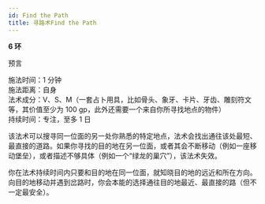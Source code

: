 ```yaml
---
id: Find the Path
title: 寻路术Find the Path
---
```


**6 环**

预言

施法时间：1 分钟  
施法距离：自身  
法术成分：V、S、M（一套占卜用具，比如骨头、象牙、卡片、牙齿、雕刻符文等，其价值至少为 100 gp，此外还需要一个来自你所寻找地点的物件）  
持续时间：专注，至多 1 日

该法术可以搜寻同一位面的另一处你熟悉的特定地点，法术会找出通往该处最短、最直接的道路。如果你寻找的目的地在另一位面，或者其会不断移动（例如一座移动堡垒），或者描述不够具体（例如一个“绿龙的巢穴”），该法术失效。

你在法术持续时间内只要和目的地在同一位面，就知晓目的地的远近和所在方向。向目的地移动并遇到岔路时，你会本能的选择通往目的地最近、最直接的路（但不一定最安全）。
